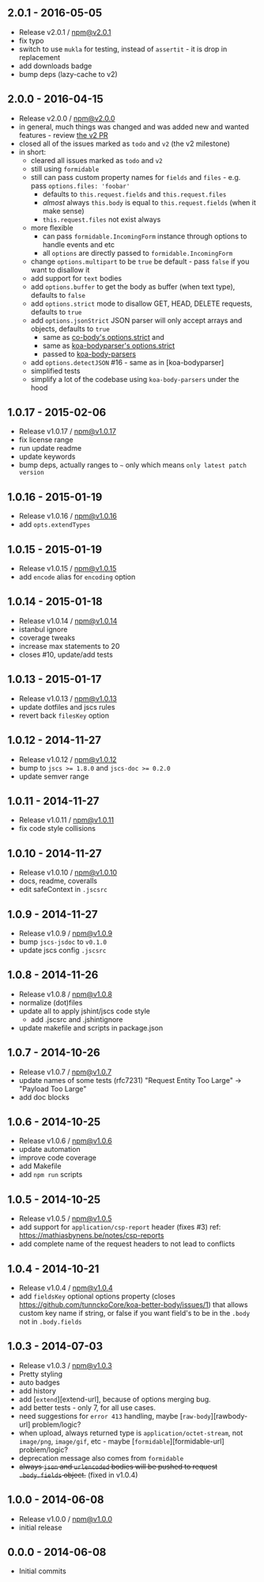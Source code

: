 

## 2.0.1 - 2016-05-05
- Release v2.0.1 / npm@v2.0.1
- fix typo
- switch to use `mukla` for testing, instead of `assertit` - it is drop in replacement
- add downloads badge
- bump deps (lazy-cache to v2)

## 2.0.0 - 2016-04-15
- Release v2.0.0 / npm@v2.0.0
- in general, much things was changed and was added new and wanted features - review [the v2 PR](https://github.com/tunnckoCore/koa-better-body/pull/34)
- closed all of the issues marked as `todo` and `v2` (the v2 milestone)
- in short:
  + cleared all issues marked as `todo` and `v2`
  + still using `formidable`
  + still can pass custom property names for `fields` and `files` - e.g. pass `options.files: 'foobar'`
    * defaults to `this.request.fields` and `this.request.files`
    * *almost* always `this.body` is equal to `this.request.fields` (when it make sense)
    * `this.request.files` not exist always
  + more flexible
    * can pass `formidable.IncomingForm` instance through options to handle events and etc
    * all `options` are directly passed to `formidable.IncomingForm`
  + change `options.multipart` to be `true` be default - pass `false` if you want to disallow it
  + add support for `text` bodies
  + add `options.buffer` to get the body as buffer (when text type), defaults to `false`
  + add `options.strict` mode to disallow GET, HEAD, DELETE requests, defaults to `true`
  + add `options.jsonStrict` JSON parser will only accept arrays and objects, defaults to `true`
    * same as [co-body's options.strict](https://github.com/cojs/co-body#options) and
    * same as [koa-bodyparser's options.strict](https://github.com/koajs/bodyparser#options)
    * passed to [koa-body-parsers](https://github.com/koajs/body-parsers/blob/master/index.js#L33-L39)
  + add `options.detectJSON` #16 - same as in [koa-bodyparser]
  + simplified tests
  + simplify a lot of the codebase using `koa-body-parsers` under the hood

## 1.0.17 - 2015-02-06
- Release v1.0.17 / npm@v1.0.17
- fix license range
- run update readme
- update keywords
- bump deps, actually ranges to `~` only which means `only latest patch version`

## 1.0.16 - 2015-01-19
- Release v1.0.16 / npm@v1.0.16
- add `opts.extendTypes`

## 1.0.15 - 2015-01-19
- Release v1.0.15 / npm@v1.0.15
- add `encode` alias for `encoding` option

## 1.0.14 - 2015-01-18
- Release v1.0.14 / npm@v1.0.14
- istanbul ignore
- coverage tweaks
- increase max statements to 20
- closes #10, update/add tests

## 1.0.13 - 2015-01-17
- Release v1.0.13 / npm@v1.0.13
- update dotfiles and jscs rules
- revert back `filesKey` option

## 1.0.12 - 2014-11-27
- Release v1.0.12 / npm@v1.0.12
- bump to `jscs >= 1.8.0` and `jscs-doc >= 0.2.0`
- update semver range

## 1.0.11 - 2014-11-27
- Release v1.0.11 / npm@v1.0.11
- fix code style collisions

## 1.0.10 - 2014-11-27
- Release v1.0.10 / npm@v1.0.10
- docs, readme, coveralls
- edit safeContext in `.jscsrc`

## 1.0.9 - 2014-11-27
- Release v1.0.9 / npm@v1.0.9
- bump `jscs-jsdoc` to `v0.1.0`
- update jscs config `.jscsrc`

## 1.0.8 - 2014-11-26
- Release v1.0.8 / npm@v1.0.8
- normalize (dot)files
- update all to apply jshint/jscs code style
  - add .jscsrc and .jshintignore
- update makefile and scripts in package.json

## 1.0.7 - 2014-10-26
- Release v1.0.7 / npm@v1.0.7
- update names of some tests (rfc7231) "Request Entity Too Large" -> "Payload Too Large"
- add doc blocks

## 1.0.6 - 2014-10-25
- Release v1.0.6 / npm@v1.0.6
- update automation
- improve code coverage
- add Makefile
- add `npm run` scripts

## 1.0.5 - 2014-10-25
- Release v1.0.5 / npm@v1.0.5
- add support for `application/csp-report` header (fixes #3) ref: https://mathiasbynens.be/notes/csp-reports
- add complete name of the request headers to not lead to conflicts

## 1.0.4 - 2014-10-21
- Release v1.0.4 / npm@v1.0.4
- add `fieldsKey` optional options property (closes https://github.com/tunnckoCore/koa-better-body/issues/1) that allows custom key name if string, or false if you want field's to be in the `.body` not in `.body.fields`

## 1.0.3 - 2014-07-03
- Release v1.0.3 / npm@v1.0.3
- Pretty styling
- auto badges
- add history
- add [`extend`][extend-url], because of options merging bug.
- add better tests - only 7, for all use cases.
- need suggestions for `error 413` handling, maybe [`raw-body`][rawbody-url] problem/logic?
- when upload, always returned type is `application/octet-stream`, not `image/png`, `image/gif`, etc - maybe [`formidable`][formidable-url] problem/logic?
- deprecation message also comes from `formidable`
- ~~always `json` and `urlencoded` bodies will be pushed to request `.body.fields` object.~~ (fixed in v1.0.4)

## 1.0.0 - 2014-06-08
- Release v1.0.0 / npm@v1.0.0
- initial release

## 0.0.0 - 2014-06-08
- Initial commits